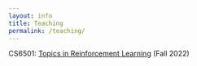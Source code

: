 ```yaml
---
layout: info
title: Teaching 
permalink: /teaching/
---
```


CS6501: [Topics in Reinforcement Learning](/teaching/topics-in-rl) (Fall 2022)
